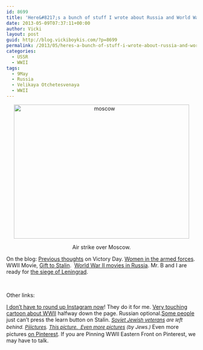 ```yaml
---
id: 8699
title: 'Here&#8217;s a bunch of stuff I wrote about Russia and World War 2'
date: 2013-05-09T07:37:11+00:00
author: Vicki
layout: post
guid: http://blog.vickiboykis.com/?p=8699
permalink: /2013/05/heres-a-bunch-of-stuff-i-wrote-about-russia-and-world-war-2/
categories:
  - USSR
  - WWII
tags:
  - 9May
  - Russia
  - Velikaya Otchetesvenaya
  - WWII
---
```

<p style="text-align: center;">
  <a href="http://blog.vickiboykis.com/wp-content/uploads/2013/05/moscow.jpg"><img class="aligncenter  wp-image-8700" alt="moscow" src="http://blog.vickiboykis.com/wp-content/uploads/2013/05/moscow-580x444.jpg" width="464" height="355" /></a>
</p>

<p style="text-align: center;">
  Air strike over Moscow.
</p>

On the blog: <a href="http://blog.vickiboykis.com/2009/05/may-9-the-day-we-pwned-the-germans/" target="_blank">Previous thoughts</a> on Victory Day. <a href="http://blog.vickiboykis.com/2013/02/women-in-combat-in-the-american-armed-forces/" target="_blank">Women in the armed forces</a>. WWII Movie, <a href="http://blog.vickiboykis.com/2009/12/movie-review-gift-to-stalin-%D0%BF%D0%BE%D0%B4%D0%B0%D1%80%D0%BE%D0%BA-%D1%81%D1%82%D0%B0%D0%BB%D0%B8%D0%BD%D1%83-and-interview-with-cast/" target="_blank">Gift to Stalin</a>.  <a href="http://blog.vickiboykis.com/2012/07/its-always-independence-day-in-russia/" target="_blank">World War II movies in Russia</a>. Mr. B and I are ready for <a href="http://blog.vickiboykis.com/2012/05/mr-b-and-i-are-prepared-for-anything-anything-being-either-pogroms-or-the-siege-of-leningrad/" target="_blank">the siege of Leningrad</a>.

&nbsp;

Other links:

<a href="http://blog.instagram.com/post/49980945255/victoryday" target="_blank">I don&#8217;t have to round up Instagram now</a>! They do it for me. <a href="http://www.snob.ru/selected/entry/60289" target="_blank">Very touching cartoon about WWII</a> halfway down the page. Russian optional.<a href="https://twitter.com/debri_dv/status/332435139927887872" target="_blank">Some people</a> just can&#8217;t press the learn button on Stalin. <em id="__mceDel" style="font-size: 13px; line-height: 19px;"><em id="__mceDel"><em id="__mceDel"><em id="__mceDel"><a href="http://www.haaretz.com/jewish-world/jewish-world-features/jewish-veterans-of-soviet-red-army-suffering-in-solitude-1.519350" target="_blank">Soviet Jewish veterans</a> are left behind. </em></em></em></em><em id="__mceDel" style="font-size: 13px; line-height: 19px;"><em id="__mceDel"><em id="__mceDel"><em id="__mceDel"><em id="__mceDel"><a href="http://englishrussia.com/2012/05/10/world-war-ii-in-photographs/" target="_blank">Piiictures</a>. </em></em></em></em></em><em id="__mceDel" style="font-size: 13px; line-height: 19px;"><em id="__mceDel"><em id="__mceDel"><em id="__mceDel"><em id="__mceDel"><em id="__mceDel"><a href="http://life.time.com/history/world-war-ii-classic-photos-from-life-magazine/#9" target="_blank">This picture. </a><a href="http://englishrussia.com/2007/08/14/world-war-2-photos-by-dmitri-baltermants/" target="_blank"> Even more pictures</a> (by Jews.) </em></em></em></em></em></em>Even more pictures <a href="http://pinterest.com/jsherman75/wwii-russian-front/" target="_blank">on Pinterest</a>. If you are Pinning WWII Eastern Front on Pinterest, we may have to talk.